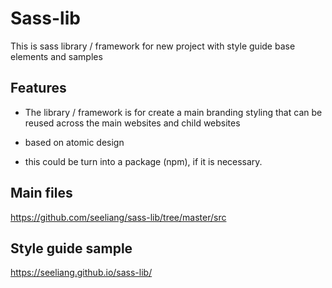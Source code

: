 # Sass-lib
This is sass library / framework for new project with style guide base elements and samples

## Features
* The library / framework is for create a main branding styling that can be reused across the main websites and child websites

* based on atomic design
 
* this could be turn into a package (npm), if it is necessary.

## Main files
https://github.com/seeliang/sass-lib/tree/master/src

## Style guide sample
https://seeliang.github.io/sass-lib/
